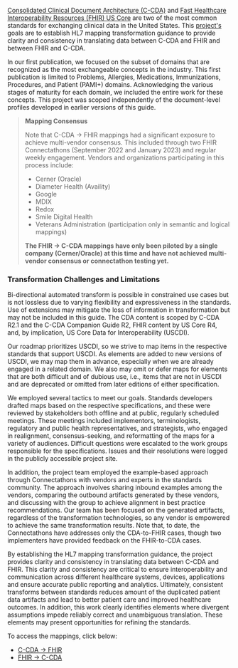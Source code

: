 [Consolidated Clinical Document Architecture (C-CDA)](https://hl7.org/cda/us/ccda/) and [Fast Healthcare Interoperability Resources (FHIR) US Core](http://hl7.org/fhir/us/core/STU4/) are two of the most common standards for exchanging clinical data in the United States. This [project's](https://confluence.hl7.org/display/CGP/C-CDA+to+and+from+US+Core+Mapping) goals are to establish HL7 mapping transformation guidance to provide clarity and consistency in translating data between C-CDA and FHIR and between FHIR and C-CDA. 

In our first publication, we focused on the subset of domains that are recognized as the most exchangeable concepts in the industry. This first publication is limited to Problems, Allergies, Medications, Immunizations, Procedures, and Patient (PAMI+) domains. Acknowledging the various stages of maturity for each domain, we included the entire work for these concepts. This project was scoped independently of the document-level profiles developed in earlier versions of this guide.  

<div xmlns="http://www.w3.org/1999/xhtml" xmlns:xsi="http://www.w3.org/2001/XMLSchema-instance">
	<blockquote class="stu-note">
		<b>Mapping Consensus</b>
		<p>Note that C-CDA → FHIR mappings had a significant exposure to achieve multi-vendor consensus. This included through two FHIR Connectathons (September 2022 and January 2023) and regular weekly engagement. Vendors and organizations participating in this process include:
    <ul>
      <li>Cerner (Oracle)</li>
      <li>Diameter Health (Availity)</li>
      <li>Google</li>
      <li>MDIX</li>
      <li>Redox</li>
      <li>Smile Digital Health</li>
      <li>Veterans Administration (participation only in semantic and logical mappings)</li>
    </ul>
    </p>
    <p>
    <b>The FHIR → C-CDA mappings have only been piloted by a single company (Cerner/Oracle) at this time and have not achieved multi-vendor consensus or connectathon testing yet.</b>
    </p>
	</blockquote>
</div>

### Transformation Challenges and Limitations 

Bi-directional automated transform is possible in constrained use cases but is not lossless due to varying flexibility and expressiveness in the standards. Use of extensions may mitigate the loss of information in transformation but may not be included in this guide. The CDA content is scoped by C-CDA R2.1 and the C-CDA Companion Guide R2, FHIR content by US Core R4, and, by implication, US Core Data for Interoperability (USCDI). 

Our roadmap prioritizes USCDI, so we strive to map items in the respective standards that support USCDI. As elements are added to new versions of USCDI, we may map them in advance, especially when we are already engaged in a related domain. We also may omit or defer maps for elements that are both difficult and of dubious use, i.e., items that are not in USCDI and are deprecated or omitted from later editions of either specification.

We employed several tactics to meet our goals. Standards developers drafted maps based on the respective specifications, and these were reviewed by stakeholders both offline and at public, regularly scheduled meetings. These meetings included implementors, terminologists, regulatory and public health representatives, and strategists, who engaged in realignment, consensus-seeking, and reformatting of the maps for a variety of audiences. Difficult questions were escalated to the work groups responsible for the specifications. Issues and their resolutions were logged in the publicly accessible project site.

In addition, the project team employed the example-based approach through Connectathons with vendors and experts in the standards community. The approach involves sharing inbound examples among the vendors, comparing the outbound artifacts generated by these vendors, and discussing with the group to achieve alignment in best practice recommendations. Our team has been focused on the generated artifacts, regardless of the transformation technologies, so any vendor is empowered to achieve the same transformation results. Note that, to date, the Connectathons have addresses only the CDA-to-FHIR cases, though two implementers have provided feedback on the FHIR-to-CDA cases.

By establishing the HL7 mapping transformation guidance, the project provides clarity and consistency in translating data between C-CDA and FHIR. This clarity and consistency are critical to ensure interoperability and communication across different healthcare systems, devices, applications and ensure accurate public reporting and analytics. Ultimately, consistent transforms between standards reduces amount of the duplicated patient data artifacts and lead to better patient care and improved healthcare outcomes. In addition, this work clearly identifies elements where divergent assumptions impede reliably correct and unambiguous translation. These elements may present opportunities for refining the standards.


To access the mappings, click below: 
- [C-CDA → FHIR](CF-index.html)
- [FHIR → C-CDA](FC-index.html)
